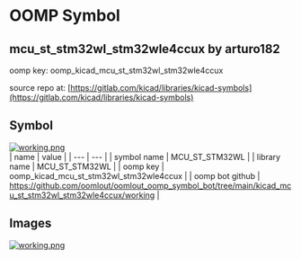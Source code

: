 # OOMP Symbol  
## mcu_st_stm32wl_stm32wle4ccux  by arturo182  
  
oomp key: oomp_kicad_mcu_st_stm32wl_stm32wle4ccux  
  
source repo at: [https://gitlab.com/kicad/libraries/kicad-symbols](https://gitlab.com/kicad/libraries/kicad-symbols)  
## Symbol  
  
[![working.png](working_600.png)](working.png)  
| name | value | 
| --- | --- | 
| symbol name | MCU_ST_STM32WL | 
| library name | MCU_ST_STM32WL | 
| oomp key | oomp_kicad_mcu_st_stm32wl_stm32wle4ccux | 
| oomp bot github | https://github.com/oomlout/oomlout_oomp_symbol_bot/tree/main/kicad_mcu_st_stm32wl_stm32wle4ccux/working | 
## Images  
  
[![working.png](working_140.png)](working.png)  

